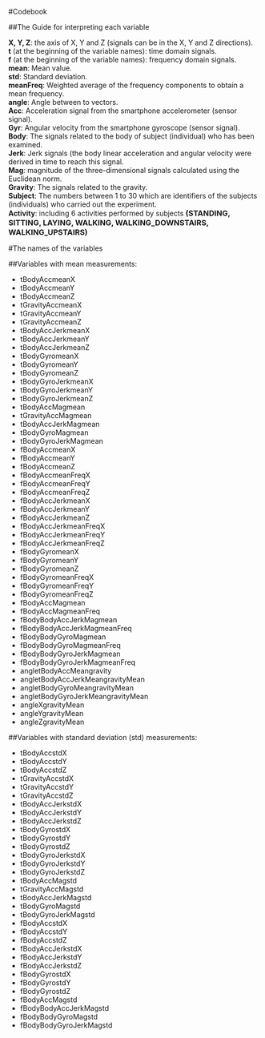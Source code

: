 #Codebook

##The Guide for interpreting each variable

**X, Y, Z**: the axis of X, Y and Z (signals can be in the X, Y and Z directions).<br/>
**t** (at the beginning of the variable names): time domain signals.<br/>
**f** (at the beginning of the variable names): frequency domain signals.<br/>
**mean**: Mean value.<br/>
**std**: Standard deviation.<br/>
**meanFreq**: Weighted average of the frequency components to obtain a mean frequency.<br/>
**angle**: Angle between to vectors.<br/>
**Acc**: Acceleration signal from the smartphone accelerometer (sensor signal).<br/>
**Gyr**: Angular velocity from the smartphone gyroscope (sensor signal).<br/>
**Body**: The signals related to the body of subject (individual) who has been examined.<br/>
**Jerk**: Jerk signals (the body linear acceleration and angular velocity were derived in time to reach this signal.<br/>
**Mag**: magnitude of the three-dimensional signals calculated using the Euclidean norm.<br/>
**Gravity**: The signals related to the gravity.<br/>
**Subject**: The numbers between 1 to 30 which are identifiers of the subjects (individuals) who carried out the experiment.<br/>
**Activity**: including 6 activities performed by subjects <span style = "font-size: 15px; font-weight: bold" >(STANDING, SITTING, LAYING, WALKING, WALKING_DOWNSTAIRS,<br/> WALKING_UPSTAIRS)</span>

#The names of the variables


##Variables with mean measurements:

* tBodyAccmeanX
* tBodyAccmeanY
* tBodyAccmeanZ
* tGravityAccmeanX
* tGravityAccmeanY
* tGravityAccmeanZ
* tBodyAccJerkmeanX
* tBodyAccJerkmeanY
* tBodyAccJerkmeanZ
* tBodyGyromeanX
* tBodyGyromeanY
* tBodyGyromeanZ
* tBodyGyroJerkmeanX
* tBodyGyroJerkmeanY
* tBodyGyroJerkmeanZ
* tBodyAccMagmean
* tGravityAccMagmean
* tBodyAccJerkMagmean
* tBodyGyroMagmean
* tBodyGyroJerkMagmean
* fBodyAccmeanX
* fBodyAccmeanY
* fBodyAccmeanZ
* fBodyAccmeanFreqX
* fBodyAccmeanFreqY
* fBodyAccmeanFreqZ
* fBodyAccJerkmeanX
* fBodyAccJerkmeanY
* fBodyAccJerkmeanZ
* fBodyAccJerkmeanFreqX
* fBodyAccJerkmeanFreqY
* fBodyAccJerkmeanFreqZ
* fBodyGyromeanX
* fBodyGyromeanY
* fBodyGyromeanZ
* fBodyGyromeanFreqX
* fBodyGyromeanFreqY
* fBodyGyromeanFreqZ
* fBodyAccMagmean
* fBodyAccMagmeanFreq
* fBodyBodyAccJerkMagmean
* fBodyBodyAccJerkMagmeanFreq
* fBodyBodyGyroMagmean
* fBodyBodyGyroMagmeanFreq
* fBodyBodyGyroJerkMagmean
* fBodyBodyGyroJerkMagmeanFreq
* angletBodyAccMeangravity
* angletBodyAccJerkMeangravityMean
* angletBodyGyroMeangravityMean
* angletBodyGyroJerkMeangravityMean
* angleXgravityMean
* angleYgravityMean
* angleZgravityMean

##Variables with standard deviation (std) measurements:

* tBodyAccstdX
* tBodyAccstdY
* tBodyAccstdZ
* tGravityAccstdX
* tGravityAccstdY
* tGravityAccstdZ
* tBodyAccJerkstdX
* tBodyAccJerkstdY
* tBodyAccJerkstdZ
* tBodyGyrostdX
* tBodyGyrostdY
* tBodyGyrostdZ
* tBodyGyroJerkstdX
* tBodyGyroJerkstdY
* tBodyGyroJerkstdZ
* tBodyAccMagstd
* tGravityAccMagstd
* tBodyAccJerkMagstd
* tBodyGyroMagstd
* tBodyGyroJerkMagstd
* fBodyAccstdX
* fBodyAccstdY
* fBodyAccstdZ
* fBodyAccJerkstdX
* fBodyAccJerkstdY
* fBodyAccJerkstdZ
* fBodyGyrostdX
* fBodyGyrostdY
* fBodyGyrostdZ
* fBodyAccMagstd
* fBodyBodyAccJerkMagstd
* fBodyBodyGyroMagstd
* fBodyBodyGyroJerkMagstd